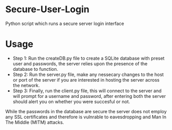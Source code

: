 # Secure-User-Login
Python script which runs a secure server login interface

# Usage
* Step 1: Run the createDB.py file to create a SQLite database with preset user and passwords, the server relies upon the presence of the database to function.
* Step 2: Run the server.py file, make any nessecary changes to the host or port of the server if you are interested in hosting the server across the network.
* Step 3: Finally, run the client.py file, this will connect to the server and will prompt for a username and password, after entering both the server should alert you on whether you were succesful or not.

While the passwords in the database are secure the server does not employ any SSL certificates and therefore is vulnrable to eavesdropping and Man In The Middle (MITM) attacks.
